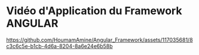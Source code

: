 # Vidéo d'Application du Framework ANGULAR
https://github.com/HoumamAmine/Angular_Framework/assets/117035681/8c3c6c5e-b1cb-4d6a-8204-8a6e24e6b58b
